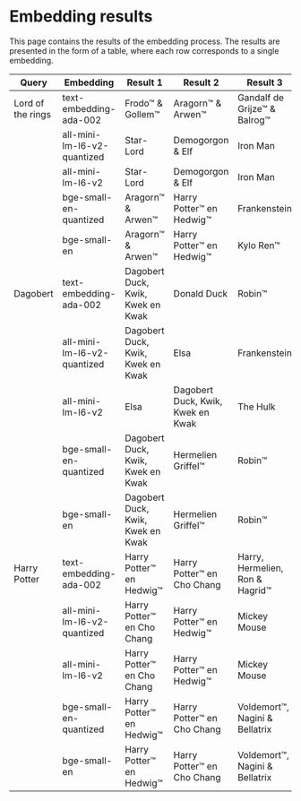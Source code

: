 # Embedding results
This page contains the results of the embedding process. The results are presented in the form of a table, where each row corresponds to a single embedding.

| Query             | Embedding                   | Result 1                          | Result 2                          | Result 3                        | Result 4                        |
|-------------------|-----------------------------|-----------------------------------|-----------------------------------|---------------------------------|---------------------------------|
| Lord of the rings | text-embedding-ada-002      | Frodo™ & Gollem™                  | Aragorn™ & Arwen™                 | Gandalf de Grijze™ & Balrog™    | Frankenstein                    |
|                   | all-mini-lm-l6-v2-quantized | Star-Lord                         | Demogorgon & Elf                  | Iron Man                        | Frankenstein                    |
|                   | all-mini-lm-l6-v2           | Star-Lord                         | Demogorgon & Elf                  | Iron Man                        | Monkey King                     |
|                   | bge-small-en-quantized      | Aragorn™ & Arwen™                 | Harry Potter™ en Hedwig™          | Frankenstein                    | Gandalf de Grijze™ & Balrog™    |
|                   | bge-small-en                | Aragorn™ & Arwen™                 | Harry Potter™ en Hedwig™          | Kylo Ren™                       | Harry Potter™ en Cho Chang      |
| Dagobert          | text-embedding-ada-002      | Dagobert Duck, Kwik, Kwek en Kwak | Donald Duck                       | Robin™                          | Katrien Duck                    |
|                   | all-mini-lm-l6-v2-quantized | Dagobert Duck, Kwik, Kwek en Kwak | Elsa                              | Frankenstein                    | Beast                           |
|                   | all-mini-lm-l6-v2           | Elsa                              | Dagobert Duck, Kwik, Kwek en Kwak | The Hulk                        | Frankenstein                    |
|                   | bge-small-en-quantized      | Dagobert Duck, Kwik, Kwek en Kwak | Hermelien Griffel™                | Robin™                          | Rendier, Elf en Elfie           |
|                   | bge-small-en                | Dagobert Duck, Kwik, Kwek en Kwak | Hermelien Griffel™                | Robin™                          | Rendier, Elf en Elfie           |
| Harry Potter      | text-embedding-ada-002      | Harry Potter™ en Hedwig™          | Harry Potter™ en Cho Chang        | Harry, Hermelien, Ron & Hagrid™ | Captain America                 |
|                   | all-mini-lm-l6-v2-quantized | Harry Potter™ en Cho Chang        | Harry Potter™ en Hedwig™          | Mickey Mouse                    | Harry, Hermelien, Ron & Hagrid™ |
|                   | all-mini-lm-l6-v2           | Harry Potter™ en Cho Chang        | Harry Potter™ en Hedwig™          | Mickey Mouse                    | Harry, Hermelien, Ron & Hagrid™ |
|                   | bge-small-en-quantized      | Harry Potter™ en Hedwig™          | Harry Potter™ en Cho Chang        | Voldemort™, Nagini & Bellatrix  | Harry, Hermelien, Ron & Hagrid™ |
|                   | bge-small-en                | Harry Potter™ en Hedwig™          | Harry Potter™ en Cho Chang        | Voldemort™, Nagini & Bellatrix  | Harry, Hermelien, Ron & Hagrid™ |

